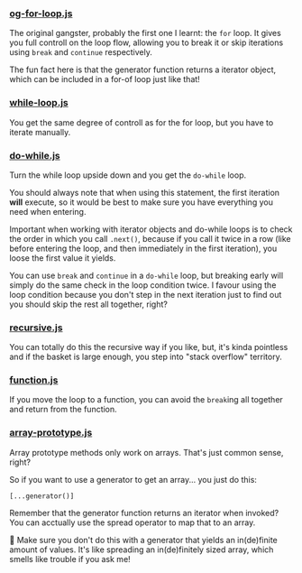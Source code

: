 ### [og-for-loop.js](og-for-loop.js)

The original gangster, probably the first one I learnt: the `for` loop. It gives
you full controll on the loop flow, allowing you to break it or skip iterations
using `break` and `continue` respectively.

The fun fact here is that the generator function returns a iterator object,
which can be included in a for-of loop just like that!

### [while-loop.js](while-loop.js)

You get the same degree of controll as for the for loop, but you have to iterate
manually.

### [do-while.js](do-while.js)

Turn the while loop upside down and you get the `do-while` loop.

You should always note that when using this statement, the first iteration
**will** execute, so it would be best to make sure you have everything you need
when entering.

Important when working with iterator objects and do-while loops is to check  the
order in which you call `.next()`, because if you call it twice in a row (like
before entering the loop, and then immediately in the first iteration), you
loose the first value it yields.

You can use `break` and `continue` in a `do-while` loop, but breaking early will
simply do the same check in the loop condition twice. I favour using the
loop condition because you don't step in the next iteration just to find out you
should skip the rest all together, right?

### [recursive.js](recursive.js)

You can totally do this the recursive way if you like, but, it's kinda pointless
and if the basket is large enough, you step into "stack overflow" territory.

### [function.js](function.js)

If you move the loop to a function, you can avoid the `break`ing all together
and return from the function.

### [array-prototype.js](array-prototype.js)

Array prototype methods only work on arrays. That's just common sense, right?

So if you want to use a generator to get an array... you just do this:

```
[...generator()]
```

Remember that the generator function returns an iterator when invoked? You can
acctually use the spread operator to map that to an array.

🛑 Make sure you don't do this with a generator that yields an in(de)finite
amount of values. It's like spreading an in(de)finitely sized array, which
smells like trouble if you ask me!
